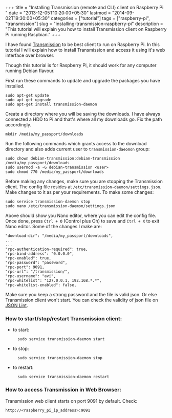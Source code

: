 +++
title = "Installing Transmission (remote and CLI) client on Raspberry Pi "
date = "2013-12-05T10:20:00+05:30"
lastmod = "2014-09-02T19:30:00+05:30"
categories = ["tutorial"]
tags = ["raspberry-pi", "transmission"]
slug = "installing-transmission-raspberry-pi"
description = "This tutorial will explain you how to install Transmission client on Raspberry Pi running Raspbian."
+++

I have found [Transmission](http://www.transmissionbt.com/) to be best client to run on Raspberry Pi. In this tutorial I will explain how to install Transmission and access it using it's web interface over browser. 

Though this tutorial is for Raspberry Pi, it should work for any computer running Debian flavour. 

First run these commands to update and upgrade the packages you have installed. 

    sudo apt-get update
    sudo apt-get upgrade
    sudo apt-get install transmission-daemon

Create a directory where you will be saving the downloads. I have always connected a HDD to Pi and that's where all my downloads go. Fix the path accordingly. 

    mkdir /media/my_passport/downloads

Run the following commands which grants access to the download directory and also adds current user to `transmission-daeomon` group:

    sudo chown debian-transmission:debian-transmission /media/my_passport/downloads
    sudo usermod -a -G debian-transmission <user>
    sudo chmod 770 /media/my_passport/downloads


Before making any changes, make sure you are stopping the Transmission client. The config file resides at `/etc/transmission-daemon/settings.json`. Make changes to it as per your requirements. To make some changes:

    sudo service transmission-daemon stop
    sudo nano /etc/transmission-daemon/settings.json

Above should show you Nano editor, where you can edit the config file. Once done, press `Ctrl + O` (Control plus Oh) to save and `Ctrl + X` to exit Nano editor. Some of the changes I make are:
    
    "download-dir": "/media/my_passport/downloads",
    ...
    ...
    "rpc-authentication-required": true,
    "rpc-bind-address": "0.0.0.0",
    "rpc-enabled": true,
    "rpc-password": "password",
    "rpc-port": 9091,
    "rpc-url": "/transmission/",
    "rpc-username": "avi",
    "rpc-whitelist": "127.0.0.1, 192.168.*.*",
    "rpc-whitelist-enabled": false,

Make sure you keep a strong password and the file is valid json. Or else Transmission client won't start. You can check the validity of json file on [JSON Lint](http://jsonlint.com/).

### How to start/stop/restart Transmission client:

- to start:
 
        sudo service transmission-daemon start

- to stop:

        sudo service transmission-daemon stop

- to restart:

        sudo service transmission-daemon restart


### How to access Transmission in Web Browser:

Transmission web client starts on port 9091 by default. Check:

    http://<raspberry_pi_ip_address>:9091